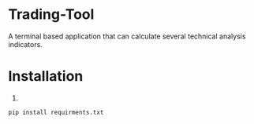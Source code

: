 # Trading-Tool
A terminal based application that can calculate several technical analysis indicators.

# Installation

1.
```
pip install requirments.txt
```
